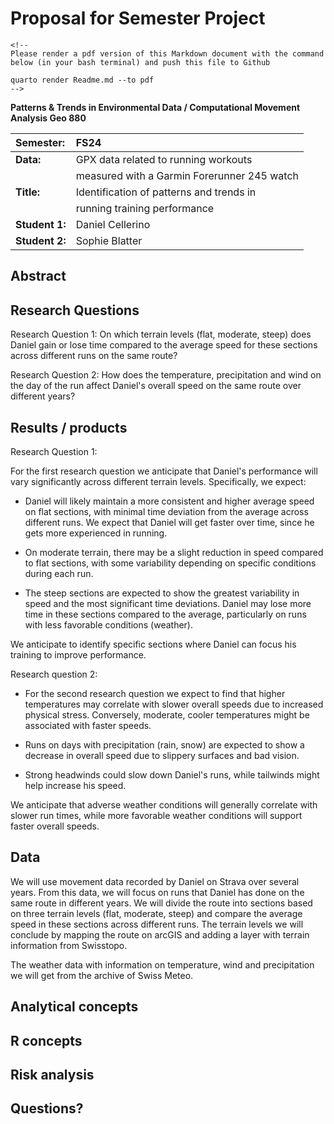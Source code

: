 # Proposal for Semester Project

```{=html}
<!-- 
Please render a pdf version of this Markdown document with the command below (in your bash terminal) and push this file to Github

quarto render Readme.md --to pdf
-->
```
**Patterns & Trends in Environmental Data / Computational Movement Analysis Geo 880**

| Semester:      | FS24                                       |
|:---------------|:----------------------------------------   |
| **Data:**      | GPX data related to running workouts       | 
                 | measured with a Garmin Forerunner 245 watch|
| **Title:**     | Identification of patterns and trends in   |
                 | running training performance               |
| **Student 1:** | Daniel Cellerino                           |
| **Student 2:** | Sophie Blatter                             |

## Abstract

<!-- (50-60 words) -->

## Research Questions

<!-- (50-60 words) -->

Research Question 1: On which terrain levels (flat, moderate, steep) does Daniel gain or lose time compared to the average speed for these sections across different runs on the same route?

Research Question 2: How does the temperature, precipitation and wind on the day of the run affect Daniel's overall speed on the same route over different years?

## Results / products

<!-- What do you expect, anticipate? -->

Research Question 1:

For the first research question we anticipate that Daniel's performance will vary significantly across different terrain levels. Specifically, we expect:

-   Daniel will likely maintain a more consistent and higher average speed on flat sections, with minimal time deviation from the average across different runs. We expect that Daniel will get faster over time, since he gets more experienced in running.

-   On moderate terrain, there may be a slight reduction in speed compared to flat sections, with some variability depending on specific conditions during each run.

-   The steep sections are expected to show the greatest variability in speed and the most significant time deviations. Daniel may lose more time in these sections compared to the average, particularly on runs with less favorable conditions (weather).

We anticipate to identify specific sections where Daniel can focus his training to improve performance.

Research question 2:

-   For the second research question we expect to find that higher temperatures may correlate with slower overall speeds due to increased physical stress. Conversely, moderate, cooler temperatures might be associated with faster speeds.

-   Runs on days with precipitation (rain, snow) are expected to show a decrease in overall speed due to slippery surfaces and bad vision.

-   Strong headwinds could slow down Daniel's runs, while tailwinds might help increase his speed.

We anticipate that adverse weather conditions will generally correlate with slower run times, while more favorable weather conditions will support faster overall speeds.

## Data

<!-- What data will you use? Will you require additional context data? Where do you get this data from? Do you already have all the data? -->

We will use movement data recorded by Daniel on Strava over several years. From this data, we will focus on runs that Daniel has done on the same route in different years. We will divide the route into sections based on three terrain levels (flat, moderate, steep) and compare the average speed in these sections across different runs. The terrain levels we will conclude by mapping the route on arcGIS and adding a layer with terrain information from Swisstopo.

The weather data with information on temperature, wind and precipitation we will get from the archive of Swiss Meteo.

## Analytical concepts

<!-- Which analytical concepts will you use? What conceptual movement spaces and respective modelling approaches of trajectories will you be using? What additional spatial analysis methods will you be using? -->

## R concepts

<!-- Which R concepts, functions, packages will you mainly use. What additional spatial analysis methods will you be using? -->

## Risk analysis

<!-- What could be the biggest challenges/problems you might face? What is your plan B? -->

## Questions?

<!-- Which questions would you like to discuss at the coaching session? -->
